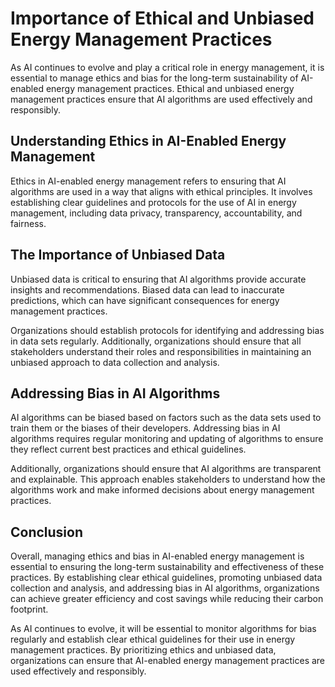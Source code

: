Importance of Ethical and Unbiased Energy Management Practices
===================================================================================================================================

As AI continues to evolve and play a critical role in energy management, it is essential to manage ethics and bias for the long-term sustainability of AI-enabled energy management practices. Ethical and unbiased energy management practices ensure that AI algorithms are used effectively and responsibly.

Understanding Ethics in AI-Enabled Energy Management
----------------------------------------------------

Ethics in AI-enabled energy management refers to ensuring that AI algorithms are used in a way that aligns with ethical principles. It involves establishing clear guidelines and protocols for the use of AI in energy management, including data privacy, transparency, accountability, and fairness.

The Importance of Unbiased Data
-------------------------------

Unbiased data is critical to ensuring that AI algorithms provide accurate insights and recommendations. Biased data can lead to inaccurate predictions, which can have significant consequences for energy management practices.

Organizations should establish protocols for identifying and addressing bias in data sets regularly. Additionally, organizations should ensure that all stakeholders understand their roles and responsibilities in maintaining an unbiased approach to data collection and analysis.

Addressing Bias in AI Algorithms
--------------------------------

AI algorithms can be biased based on factors such as the data sets used to train them or the biases of their developers. Addressing bias in AI algorithms requires regular monitoring and updating of algorithms to ensure they reflect current best practices and ethical guidelines.

Additionally, organizations should ensure that AI algorithms are transparent and explainable. This approach enables stakeholders to understand how the algorithms work and make informed decisions about energy management practices.

Conclusion
----------

Overall, managing ethics and bias in AI-enabled energy management is essential to ensuring the long-term sustainability and effectiveness of these practices. By establishing clear ethical guidelines, promoting unbiased data collection and analysis, and addressing bias in AI algorithms, organizations can achieve greater efficiency and cost savings while reducing their carbon footprint.

As AI continues to evolve, it will be essential to monitor algorithms for bias regularly and establish clear ethical guidelines for their use in energy management practices. By prioritizing ethics and unbiased data, organizations can ensure that AI-enabled energy management practices are used effectively and responsibly.
